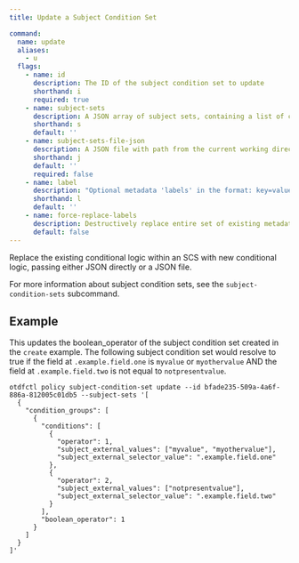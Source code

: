 ```yaml
---
title: Update a Subject Condition Set

command:
  name: update
  aliases:
    - u
  flags:
    - name: id
      description: The ID of the subject condition set to update
      shorthand: i
      required: true
    - name: subject-sets
      description: A JSON array of subject sets, containing a list of condition groups, each with one or more conditions
      shorthand: s
      default: ''
    - name: subject-sets-file-json
      description: A JSON file with path from the current working directory containing an array of subject sets
      shorthand: j
      default: ''
      required: false
    - name: label
      description: "Optional metadata 'labels' in the format: key=value"
      shorthand: l
      default: ''
    - name: force-replace-labels
      description: Destructively replace entire set of existing metadata 'labels' with any provided to this command
      default: false
---
```


Replace the existing conditional logic within an SCS with new conditional logic, passing either JSON directly or a JSON file.

For more information about subject condition sets, see the `subject-condition-sets` subcommand.

## Example

This updates the boolean_operator of the subject condition set created in the `create` example. The following subject condition set would resolve to true if the field at `.example.field.one` is 
`myvalue` or `myothervalue` AND the field at `.example.field.two` is not equal to `notpresentvalue`.
```shell
otdfctl policy subject-condition-set update --id bfade235-509a-4a6f-886a-812005c01db5 --subject-sets '[
  {
    "condition_groups": [
      {
        "conditions": [
          {
            "operator": 1,
            "subject_external_values": ["myvalue", "myothervalue"],
            "subject_external_selector_value": ".example.field.one"
          },
          {
            "operator": 2,
            "subject_external_values": ["notpresentvalue"],
            "subject_external_selector_value": ".example.field.two"
          }
        ],
        "boolean_operator": 1
      }
    ]
  }
]'
```
